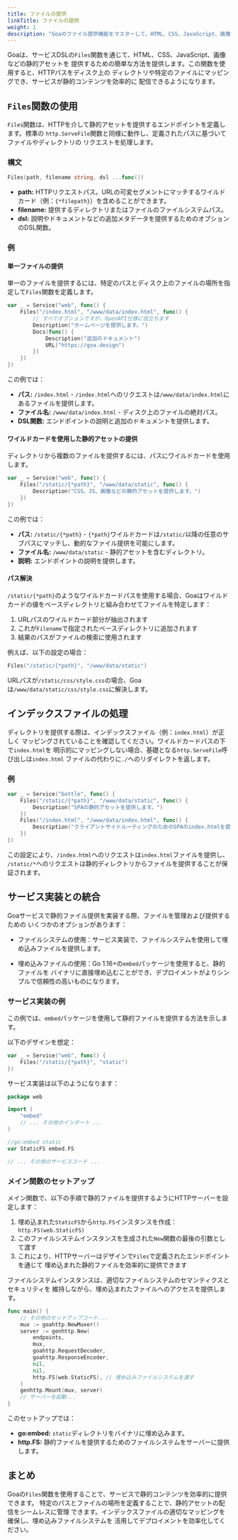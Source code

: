 ```yaml
---
title: ファイルの提供
linkTitle: ファイルの提供
weight: 1
description: "Goaのファイル提供機能をマスターして、HTML、CSS、JavaScript、画像などの静的アセットをHTTPエンドポイントを通じて適切なパス解決で効率的に配信します。"
---
```


Goaは、サービスDSLの`Files`関数を通じて、HTML、CSS、JavaScript、画像などの静的アセットを
提供するための簡単な方法を提供します。この関数を使用すると、HTTPパスをディスク上の
ディレクトリや特定のファイルにマッピングでき、サービスが静的コンテンツを効率的に
配信できるようになります。

## `Files`関数の使用

`Files`関数は、HTTPを介して静的アセットを提供するエンドポイントを定義します。標準の
`http.ServeFile`関数と同様に動作し、定義されたパスに基づいてファイルやディレクトリの
リクエストを処理します。

### 構文

```go
Files(path, filename string, dsl ...func())
```

- **path:** HTTPリクエストパス。URLの可変セグメントにマッチするワイルドカード（例：`{*filepath}`）を含めることができます。
- **filename:** 提供するディレクトリまたはファイルのファイルシステムパス。
- **dsl:** 説明やドキュメントなどの追加メタデータを提供するためのオプションのDSL関数。

### 例

#### 単一ファイルの提供

単一のファイルを提供するには、特定のパスとディスク上のファイルの場所を指定して`Files`関数を定義します。

```go
var _ = Service("web", func() {
    Files("/index.html", "/www/data/index.html", func() {
        // すべてオプションですが、OpenAPI仕様に役立ちます
        Description("ホームページを提供します。")
        Docs(func() {
            Description("追加のドキュメント")
            URL("https://goa.design")
        })
    })
})
```

この例では：

- **パス:** `/index.html` - `/index.html`へのリクエストは`/www/data/index.html`にあるファイルを提供します。
- **ファイル名:** `/www/data/index.html` - ディスク上のファイルの絶対パス。
- **DSL関数:** エンドポイントの説明と追加のドキュメントを提供します。

#### ワイルドカードを使用した静的アセットの提供

ディレクトリから複数のファイルを提供するには、パスにワイルドカードを使用します。

```go
var _ = Service("web", func() {
    Files("/static/{*path}", "/www/data/static", func() {
        Description("CSS、JS、画像などの静的アセットを提供します。")
    })
})
```

この例では：

- **パス:** `/static/{*path}` - `{*path}`ワイルドカードは`/static/`以降の任意のサブパスにマッチし、動的なファイル提供を可能にします。
- **ファイル名:** `/www/data/static` - 静的アセットを含むディレクトリ。
- **説明:** エンドポイントの説明を提供します。

#### パス解決

`/static/{*path}`のようなワイルドカードパスを使用する場合、Goaはワイルドカードの値をベースディレクトリと組み合わせてファイルを特定します：

1. URLパスのワイルドカード部分が抽出されます
2. これが`Filename`で指定されたベースディレクトリに追加されます
3. 結果のパスがファイルの検索に使用されます

例えば、以下の設定の場合：

```go
Files("/static/{*path}", "/www/data/static")
```

URLパスが`/static/css/style.css`の場合、Goaは`/www/data/static/css/style.css`に解決します。

## インデックスファイルの処理

ディレクトリを提供する際は、インデックスファイル（例：`index.html`）が正しく
マッピングされていることを確認してください。ワイルドカードパスの下で`index.html`を
明示的にマッピングしない場合、基礎となる`http.ServeFile`呼び出しは`index.html`
ファイルの代わりに`./`へのリダイレクトを返します。

### 例

```go
var _ = Service("bottle", func() {
    Files("/static/{*path}", "/www/data/static", func() {
        Description("SPAの静的アセットを提供します。")
    })
    Files("/index.html", "/www/data/index.html", func() {
        Description("クライアントサイドルーティングのためのSPAのindex.htmlを提供します。")
    })
})
```

この設定により、`/index.html`へのリクエストは`index.html`ファイルを提供し、
`/static/*`へのリクエストは静的ディレクトリからファイルを提供することが保証されます。

## サービス実装との統合

Goaサービスで静的ファイル提供を実装する際、ファイルを管理および提供するための
いくつかのオプションがあります：

* ファイルシステムの使用：サービス実装で、ファイルシステムを使用して埋め込みファイルを提供します。

* 埋め込みファイルの使用：Go 1.16+の`embed`パッケージを使用すると、静的ファイルを
  バイナリに直接埋め込むことができ、デプロイメントがよりシンプルで信頼性の高いものになります。

### サービス実装の例

この例では、`embed`パッケージを使用して静的ファイルを提供する方法を示します。

以下のデザインを想定：

```go
var _ = Service("web", func() {
    Files("/static/{*path}", "static")
})
```

サービス実装は以下のようになります：

```go
package web

import (
    "embed"
    // ... その他のインポート ...
)

//go:embed static
var StaticFS embed.FS

// ... その他のサービスコード ...
```

### メイン関数のセットアップ

メイン関数で、以下の手順で静的ファイルを提供するようにHTTPサーバーを設定します：

1. 埋め込まれた`StaticFS`から`http.FS`インスタンスを作成：`http.FS(web.StaticFS)`
2. このファイルシステムインスタンスを生成された`New`関数の最後の引数として渡す
3. これにより、HTTPサーバーはデザインで`Files`で定義されたエンドポイントを通じて
   埋め込まれた静的ファイルを効率的に提供できます

ファイルシステムインスタンスは、適切なファイルシステムのセマンティクスとセキュリティを
維持しながら、埋め込まれたファイルへのアクセスを提供します。

```go
func main() {
    // その他のセットアップコード...
    mux := goahttp.NewMuxer()
    server := genhttp.New(
        endpoints,
        mux,
        goahttp.RequestDecoder,
        goahttp.ResponseEncoder,
        nil,
        nil,
        http.FS(web.StaticFS), // 埋め込みファイルシステムを渡す
    )
    genhttp.Mount(mux, server)
    // サーバーを起動...
}
```

このセットアップでは：

- **go:embed:** `static`ディレクトリをバイナリに埋め込みます。
- **http.FS:** 静的ファイルを提供するためのファイルシステムをサーバーに提供します。

## まとめ

Goaの`Files`関数を使用することで、サービスで静的コンテンツを効率的に提供できます。
特定のパスとファイルの場所を定義することで、静的アセットの配信をシームレスに管理
できます。インデックスファイルの適切なマッピングを確保し、埋め込みファイルシステムを
活用してデプロイメントを効率化してください。 